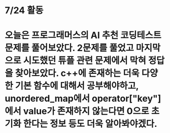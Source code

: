 # 7/24 활동
# 오늘은 프로그래머스의 AI 추천 코딩테스트 문제를 풀어보았다. 2문제를 풀었고 마지막으로 시도했던 튜플 관련 문제에서 막혀 정답을 찾아보았다. c++에 존재하는 더욱 다양한 기본 함수에 대해서 공부해야하고, unordered_map에서 operator["key"]에서 value가 존재하지 않는다면 0으로 초기화 한다는 정보 등도 더욱 알아봐야겠다.